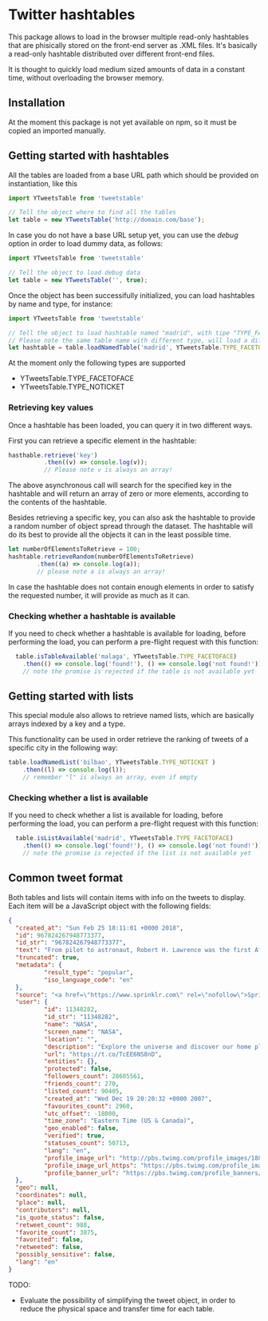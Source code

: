 # Twitter hashtables

This package allows to load in the browser multiple read-only hashtables that are phisically stored on the front-end server as .XML files. It's basically a read-only hashtable distributed over different front-end files.

It is thought to quickly load medium sized amounts of data in a constant time, without overloading the browser memory.

## Installation

At the moment this package is not yet available on npm, so it must be copied an imported manually.

## Getting started with hashtables

All the tables are loaded from a base URL path which should be provided on instantiation, like this

```javascript
import YTweetsTable from 'tweetstable'

// Tell the object where to find all the tables
let table = new YTweetsTable('http://domain.com/base');

```
In case you do not have a base URL setup yet, you can use the _debug_ option in order to load dummy data, as follows:

```javascript
import YTweetsTable from 'tweetstable'

// Tell the object to load debug data
let table = new YTweetsTable('', true);

```

Once the object has been successifully initialized, you can load hashtables by name and type, for instance:

```javascript
import YTweetsTable from 'tweetstable'

// Tell the object to load hashtable named "madrid", with tipe "TYPE_FACETOFACE"
// Please note the same table name with different type, will load a different table
let hashtable = table.loadNamedTable('madrid', YTweetsTable.TYPE_FACETOFACE);

```
At the moment only the following types are supported
* YTweetsTable.TYPE_FACETOFACE
* YTweetsTable.TYPE_NOTICKET

### Retrieving key values

Once a hashtable has been loaded, you can query it in two different ways.

First you can retrieve a specific element in the hashtable:
```javascript
hasthable.retrieve('key')
          .then((v) => console.log(v));
          // Please note v is always an array!
```

The above asynchronous call will search for the specified key in the hashtable and will return an array of zero or more elements, according to the contents of the hashtable.

Besides retrieving a specific key, you can also ask the hashtable to provide a random number of object spread through the dataset. The hashtable will do its best to provide all the objects it can in the least possible time.

```javascript
let numberOfElementsToRetrieve = 100;
hashtable.retrieveRandom(numberOfElementsToRetrieve)
        .then((a) => console.log(a));
        // please note a is always an array!
```
In case the hashtable does not contain enough elements in order to satisfy the requested number, it will provide as much as it can.

### Checking whether a hashtable is available

If you need to check whether a hashtable is available for loading, before performing the load, you can perform a pre-flight request with this function:

```javascript
  table.isTableAvailable('malaga', YTweetsTable.TYPE_FACETOFACE)
    .then(() => console.log('found!'), () => console.log('not found!'));
    // note the promise is rejected if the table is not available yet
```

## Getting started with lists
This special module also allows to retrieve named lists, which are basically arrays indexed by a key and a type.

This functionality can be used in order retrieve the ranking of tweets of a specific city in the following way:

```javascript
table.loadNamedList('bilbao', YTweetsTable.TYPE_NOTICKET )
    .then((l) => console.log(l));
    // remember "l" is always an array, even if empty
```

### Checking whether a list is available

If you need to check whether a list is available for loading, before performing the load, you can perform a pre-flight request with this function:

```javascript
  table.isListAvailable('madrid', YTweetsTable.TYPE_FACETOFACE)
    .then(() => console.log('found!'), () => console.log('not found!'));
    // note the promise is rejected if the list is not available yet
```

## Common tweet format

Both tables and lists will contain items with info on the tweets to display. Each item will be a JavaScript object with the following fields:

```json
{
  "created_at": "Sun Feb 25 18:11:01 +0000 2018",
  "id": 967824267948773377,
  "id_str": "967824267948773377",
  "text": "From pilot to astronaut, Robert H. Lawrence was the first African-American to be selected as an astronaut by any na… https://t.co/FjPEWnh804",
  "truncated": true,
  "metadata": {
          "result_type": "popular",
          "iso_language_code": "en"
  },
  "source": "<a href=\"https://www.sprinklr.com\" rel=\"nofollow\">Sprinklr</a>",
  "user": {
          "id": 11348282,
          "id_str": "11348282",
          "name": "NASA",
          "screen_name": "NASA",
          "location": "",
          "description": "Explore the universe and discover our home planet with @NASA. We usually post in EST (UTC-5)",
          "url": "https://t.co/TcEE6NS8nD",
          "entities": {},
          "protected": false,
          "followers_count": 28605561,
          "friends_count": 270,
          "listed_count": 90405,
          "created_at": "Wed Dec 19 20:20:32 +0000 2007",
          "favourites_count": 2960,
          "utc_offset": -18000,
          "time_zone": "Eastern Time (US & Canada)",
          "geo_enabled": false,
          "verified": true,
          "statuses_count": 50713,
          "lang": "en",
          "profile_image_url": "http://pbs.twimg.com/profile_images/188302352/nasalogo_twitter_normal.jpg",
          "profile_image_url_https": "https://pbs.twimg.com/profile_images/188302352/nasalogo_twitter_normal.jpg",
          "profile_banner_url": "https://pbs.twimg.com/profile_banners/11348282/1518798395",
  },
  "geo": null,
  "coordinates": null,
  "place": null,
  "contributors": null,
  "is_quote_status": false,
  "retweet_count": 988,
  "favorite_count": 3875,
  "favorited": false,
  "retweeted": false,
  "possibly_sensitive": false,
  "lang": "en"
}
```
TODO:
 - Evaluate the possibility of simplifying the tweet object, in order to reduce the physical space and transfer time for each table.
